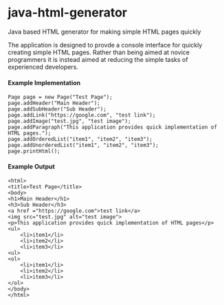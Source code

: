 # java-html-generator
Java based HTML generator for making simple HTML pages quickly

The application is designed to provde a console interface for quickly creating simple HTML pages. Rather than being aimed
at novice programmers it is instead aimed at reducing the simple tasks of experienced developers.

#### Example Implementation</br>
    Page page = new Page("Test Page");
    page.addHeader("Main Header");
    page.addSubHeader("Sub Header");
    page.addLink("https://google.com", "test link");
    page.addImage("test.jpg", "test image");
    page.addParagraph("This application provides quick implementation of HTML pages.");
    page.addOrderedList("item1", "item2", "item3");
	page.addUnorderedList("item1", "item2", "item3");
    page.printHtml();

#### Example Output</br>
    <html>
    <title>Test Page</title>
    <body>
    <h1>Main Header</h1>
    <h3>Sub Header</h3>
    <a href ="https://google.com">test link</a>
    <img src="test.jpg" alt="test image">
    <p>This application provides quick implementation of HTML pages</p>
    <ul>
        <li>item1</li>
        <li>item2</li>
        <li>item3</li>
    <ul>
    <ol>
        <li>item1</li>
        <li>item2</li>
        <li>item3</li>
    </ol>
    </body>
    </html>

